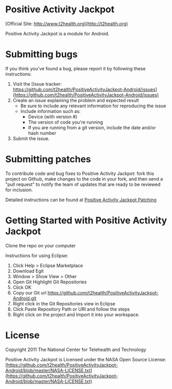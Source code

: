 Positive Activity Jackpot
===============

[Official Site: http://www.t2health.org](http://t2health.org)

Positive Activity Jackpot is a module for Android.

Submitting bugs
===============
If you think you've found a bug, please report it by following these instructions:  

1. Visit the [Issue tracker: https://github.com/t2health/PositiveActivityJackpot-Android/issues](https://github.com/t2health/PositiveActivityJackpot-Android/issues)
2. Create an issue explaining the problem and expected result
    - Be sure to include any relevant information for reproducing the issue
    - Include information such as:
        * Device (with version #)
        * The version of code you're running
        * If you are running from a git version, include the date and/or hash number
3. Submit the issue.

Submitting patches
==================
To contribute code and bug fixes to Positive Activity Jackpot: fork this project on Github, make changes to the code in your fork, 
and then send a "pull request" to notify the team of updates that are ready to be reviewed for inclusion.

Detailed instructions can be found at [Positive Activity Jackpot Patching](https://gist.github.com/1507418)

Getting Started with Positive Activity Jackpot
==============================================
Clone the repo on your computer

Instructions for using Eclipse:

1. Click Help > Eclipse Marketplace
2. Download Egit
3. Window > Show View > Other
4. Open Git Highlight Git Repositories
5. Click OK
6. Copy our Git url https://github.com/t2health/PositiveActivityJackpot-Android.git
7. Right click in the Git Repositories view in Eclipse
8. Click Paste Repository Path or URI and follow the steps
9. Right click on the project and Import it into your workspace.

License
==============================================
Copyright 2011 The National Center for Telehealth and Technology

Positive Activity Jackpot is Licensed under the NASA Open Source License: [https://github.com/t2health/PositiveActivityJackpot-Android/blob/master/NASA-LICENSE.txt](https://github.com/t2health/PositiveActivityJackpot-Android/blob/master/NASA-LICENSE.txt)

